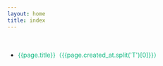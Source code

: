 ```yaml
---
layout: home
title: index
---
```




<div class="div-space" style="height: 12px"/>


<!--@include: ./include-tip.md-->
<!--@include: ./include-script.md-->


<ul style="width: 800px;
    margin: 0 auto;
    padding: 24px;
    min-height: calc(100vh - 64px);">
    <li style="line-height: 36px;list-style: disc" 
        v-for="(page,index) in pages.filter(page => page?.title?.includes('.Thinking.'))"
        :key="page.title + index">
        <a target="_blank"  :href="'/yuque/' + page.slug + '.html'" style="color:#10b981">
            {{page.title}}（{{page.created_at.split('T')[0]}}）
        </a>
    </li>
</ul>


<!--@include: ./include-style.md-->











